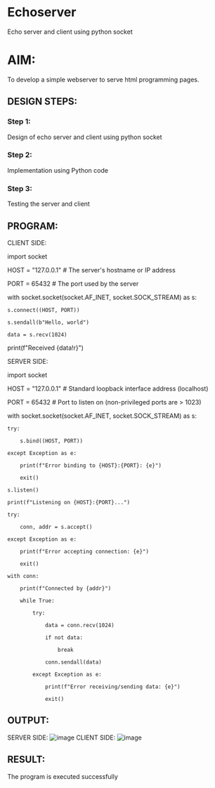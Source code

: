 # Echoserver
Echo server and client using python socket

# AIM:

To develop a simple webserver to serve html programming pages.

## DESIGN STEPS:

### Step 1:

Design of echo server and client using python socket

### Step 2:

Implementation using Python code

### Step 3:

Testing the server and client 

## PROGRAM:
CLIENT SIDE:

import socket

HOST = "127.0.0.1"  # The server's hostname or IP address

PORT = 65432  # The port used by the server

with socket.socket(socket.AF_INET, socket.SOCK_STREAM) as s:

    s.connect((HOST, PORT))
    
    s.sendall(b"Hello, world")
    
    data = s.recv(1024)

print(f"Received {data!r}")

SERVER SIDE:

import socket

HOST = "127.0.0.1"  # Standard loopback interface address (localhost)

PORT = 65432  # Port to listen on (non-privileged ports are > 1023)

with socket.socket(socket.AF_INET, socket.SOCK_STREAM) as s:

    try:
    
        s.bind((HOST, PORT))
    
    except Exception as e:
    
        print(f"Error binding to {HOST}:{PORT}: {e}")
        
        exit()
    
    s.listen()
    
    print(f"Listening on {HOST}:{PORT}...")
    
    try:
    
        conn, addr = s.accept()
    
    except Exception as e:
    
        print(f"Error accepting connection: {e}")
        
        exit()
    
    with conn:
    
        print(f"Connected by {addr}")
        
        while True:
        
            try:
            
                data = conn.recv(1024)
                
                if not data:
                
                    break
                
                conn.sendall(data)
            
            except Exception as e:
            
                print(f"Error receiving/sending data: {e}")
                
                exit()
## OUTPUT:
SERVER SIDE:
![image](https://github.com/user-attachments/assets/8b868159-888c-41e4-af31-154a5b3bf61c)
CLIENT SIDE:
![image](https://github.com/user-attachments/assets/2874f95b-70fc-49e6-9c2a-cfab117634f8)


## RESULT:
The program is executed successfully
